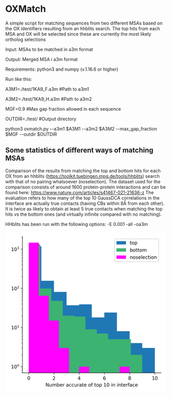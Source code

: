 # OXMatch
A simple script for matching sequences from two different MSAs based on the OX identifiers resulting from an hhblits search.
The top hits from each MSA and OX will be selected since these are currently the most likely ortholog selections

Input: MSAs to be matched in a3m format

Output: Merged MSA i a3m format

Requirements: python3 and numpy (v.1.16.6 or higher)

Run like this:

A3M1=./test/1KA9_F.a3m #Path to a3m1

A3M2=./test/1KA9_H.a3m #Path to a3m2

MGF=0.9 #Max gap fraction allowed in each sequence

OUTDIR=./test/ #Output directory

python3 oxmatch.py --a3m1 $A3M1 --a3m2 $A3M2 --max_gap_fraction $MGF --outdir $OUTDIR

## Some statistics of different ways of matching MSAs
Comparison of the results from matching the top and bottom hits for each OX from an hhblits (https://toolkit.tuebingen.mpg.de/tools/hhblits) search with that of no pairing whatsoever (noselection). The dataset used for the comparison consists of around 1600 protein-protein interactions and can be found here: https://www.nature.com/articles/s41467-021-21636-z
The evaluation refers to how many of the top 10 GaussDCA correlations in the interface are actually true contacts (having CBs within 8Å from each other). It is twice as likely to obtain at least 5 true contacts when matching the top hits vs the bottom ones (and virtually infinite compared with no matching).

HHblits has been run with the following options:
-E 0.001 -all -oa3m

![Image 1](num_accurate_if_topN.png)
